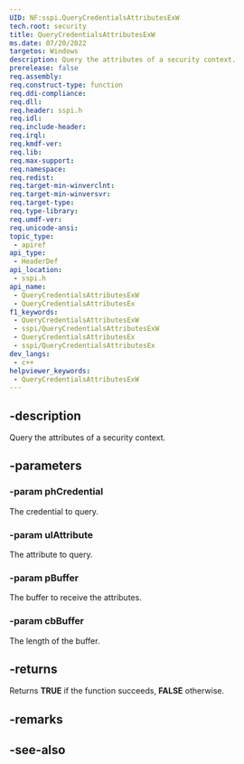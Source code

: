 ```yaml
---
UID: NF:sspi.QueryCredentialsAttributesExW
tech.root: security
title: QueryCredentialsAttributesExW
ms.date: 07/20/2022
targetos: Windows
description: Query the attributes of a security context.
prerelease: false
req.assembly: 
req.construct-type: function
req.ddi-compliance: 
req.dll: 
req.header: sspi.h
req.idl: 
req.include-header: 
req.irql: 
req.kmdf-ver: 
req.lib: 
req.max-support: 
req.namespace: 
req.redist: 
req.target-min-winverclnt: 
req.target-min-winversvr: 
req.target-type: 
req.type-library: 
req.umdf-ver: 
req.unicode-ansi: 
topic_type:
 - apiref
api_type:
 - HeaderDef
api_location:
 - sspi.h
api_name:
 - QueryCredentialsAttributesExW
 - QueryCredentialsAttributesEx
f1_keywords:
 - QueryCredentialsAttributesExW
 - sspi/QueryCredentialsAttributesExW
 - QueryCredentialsAttributesEx
 - sspi/QueryCredentialsAttributesEx
dev_langs:
 - c++
helpviewer_keywords:
 - QueryCredentialsAttributesExW
---
```


## -description

Query the attributes of a security context.

## -parameters

### -param phCredential

The credential to query.

### -param ulAttribute

The attribute to query.

### -param pBuffer

The buffer to receive the attributes.

### -param cbBuffer

The length of the buffer.

## -returns

Returns **TRUE** if the function succeeds, **FALSE** otherwise.

## -remarks

## -see-also
